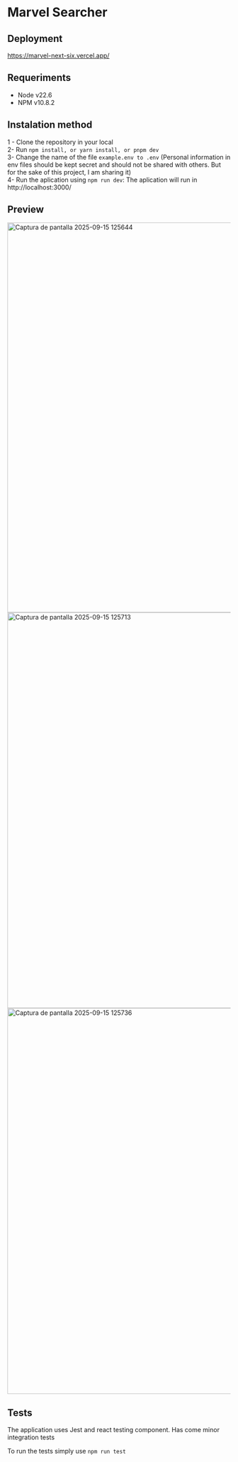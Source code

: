 # Marvel Searcher

## Deployment

https://marvel-next-six.vercel.app/

## Requeriments

- Node v22.6
- NPM v10.8.2

## Instalation method

1 - Clone the repository in your local <br>
2- Run `npm install, or yarn install, or pnpm dev ` <br>
3- Change the name of the file `example.env to .env` (Personal information in env files should be kept secret and should not be shared with others. But for the sake of this project, I am sharing it) <br>
4- Run the aplication using `npm run dev`: The aplication will run in http://localhost:3000/ <br>

## Preview

<img width="1896" height="879" alt="Captura de pantalla 2025-09-15 125644" src="https://github.com/user-attachments/assets/3307558f-cec9-4b5c-abdc-6de1adad73f8" />

<img width="1903" height="892" alt="Captura de pantalla 2025-09-15 125713" src="https://github.com/user-attachments/assets/84afe7cd-0e6c-4583-b9ec-4b5410d46f16" />

<img width="1913" height="870" alt="Captura de pantalla 2025-09-15 125736" src="https://github.com/user-attachments/assets/77fd1620-4ff1-436c-a726-28f042d120d6" />

## Tests

The application uses Jest and react testing component. Has come minor integration tests

To run the tests simply use `npm run test`
